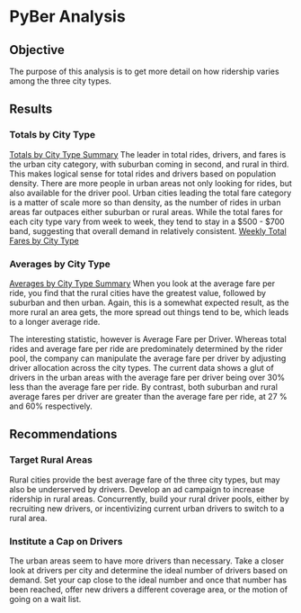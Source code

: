 # PyBer Analysis

## Objective
The purpose of this analysis is to get more detail on how ridership varies among the three city types.

## Results
### Totals by City Type
[Totals by City Type Summary](Analysis/Totals_by_Type.png)
The leader in total rides, drivers, and fares is the urban city category, with suburban coming in second, and rural in third. This makes logical sense for total rides and drivers based on population density. There are more people in urban areas not only looking for rides, but also available for the driver pool. Urban cities leading the total fare category is a matter of scale more so than density, as the number of rides in urban areas far outpaces either suburban or rural areas.
While the total fares for each city type vary from week to week, they tend to stay in a $500 - $700 band, suggesting that overall demand in relatively consistent. [Weekly Total Fares by City Type](Analysis/Pyber_fare_summary.png)

### Averages by City Type
[Averages by City Type Summary](Averages_by_Type.png)
When you look at the average fare per ride, you find that the rural cities have the greatest value, followed by suburban and then urban. Again, this is a somewhat expected result, as the more rural an area gets, the more spread out things tend to be, which leads to a longer average ride.

The interesting statistic, however is Average Fare per Driver. Whereas total rides and average fare per ride are predominately determined by the rider pool, the company can manipulate the average fare per driver by adjusting driver allocation across the city types. The current data shows a glut of drivers in the urban areas with the average fare per driver being over 30% less than the average fare per ride. By contrast, both suburban and rural average fares per driver are greater than the average fare per ride, at 27 % and 60% respectively. 


## Recommendations
### Target Rural Areas
Rural cities provide the best average fare of the three city types, but may also be underserved by drivers. Develop an ad campaign to increase ridership in rural areas. Concurrently, build your rural driver pools, either by recruiting new drivers, or incentivizing current urban drivers to switch to a rural area.
 
### Institute a Cap on Drivers
The urban areas seem to have more drivers than necessary. Take a closer look at drivers per city and determine the ideal number of drivers based on demand. Set your cap close to the ideal number and once that number has been reached, offer new drivers a different coverage area, or the motion of going on a wait list.